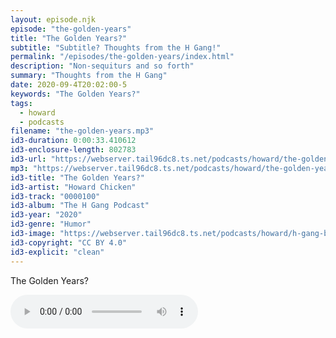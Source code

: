 ```yaml
---
layout: episode.njk
episode: "the-golden-years"
title: "The Golden Years?"
subtitle: "Subtitle? Thoughts from the H Gang!"
permalink: "/episodes/the-golden-years/index.html"
description: "Non-sequiturs and so forth"
summary: "Thoughts from the H Gang"
date: 2020-09-4T20:02:00-5
keywords: "The Golden Years?"
tags:
  - howard
  - podcasts
filename: "the-golden-years.mp3"
id3-duration: 0:00:33.410612
id3-enclosure-length: 802783
id3-url: "https://webserver.tail96dc8.ts.net/podcasts/howard/the-golden-years.mp3"
mp3: "https://webserver.tail96dc8.ts.net/podcasts/howard/the-golden-years.mp3"
id3-title: "The Golden Years?"
id3-artist: "Howard Chicken"
id3-track: "0000100"
id3-album: "The H Gang Podcast"
id3-year: "2020"
id3-genre: "Humor"
id3-image: "https://webserver.tail96dc8.ts.net/podcasts/howard/h-gang-bold.jpg"
id3-copyright: "CC BY 4.0"
id3-explicit: "clean"
---
```

The Golden Years?

<audio controls>
  <source src="https://webserver.tail96dc8.ts.net/podcasts/howard/the-golden-years.mp3">
</audio>
